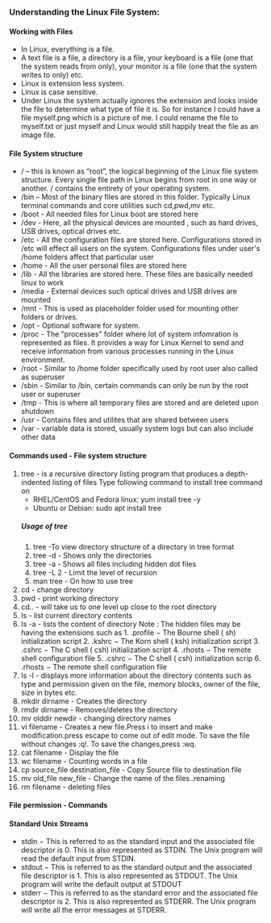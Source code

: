### Understanding the Linux File System:
#### Working with Files
- In Linux, everything is a file. 
- A text file is a file, a directory is a file, your keyboard is a file (one that the system reads from only), your monitor is a file (one that the system writes to only) etc. 
- Linux is extension less system. 
- Linux is case sensitive.
- Under Linux the system actually ignores the extension and looks inside the file to determine what type of file it is. So for instance I could have a file myself.png which is a picture of me. I could rename the file to myself.txt or just myself and Linux would still happily treat the file as an image file.

#### File System structure
- / – this is known as “root”, the logical beginning of the Linux file system structure. Every single file path in Linux begins from root in one way or another. / contains the entirety of your operating system.
- /bin – Most of the binary files are stored in this folder. Typically Linux terminal commands and core utilities such cd,pwd,mv etc.
- /boot - All needed files for Linux boot are stored here
- /dev - Here, all the physical devices are mounted , such as hard drives, USB drives, optical drives etc.
- /etc - All the configuration files are stored here. Configurations stored in /etc will effect all users on the system. Configurations files under user's /home folders affect that particular user
- /home - All the user personal files are stored here
- /lib - All the libraries are stored here. These files are basically needed linux to work
- /media - External devices such optical drives and USB drives are mounted
- /mnt - This is used as placeholder folder used for mounting other folders or drives.
- /opt - Optional software for system.
- /proc - The "processes" folder where lot of system infomration is represented as files. It provides a way for Linux Kernel to send and receive information from various processes running in the Linux environment.
- /root - Similar to /home folder specifically used by root user also called as superuser
- /sbin - Similar to /bin, certain commands can only be run by the root user or superuser
- /tmp - This is where all temporary files are stored and are  deleted upon shutdown
- /usr - Contains files and utilites that are shared between users
- /var - variable data is stored, usually system logs but can also include other data

#### Commands used - File system structure

1. tree - is a recursive directory listing program that produces a depth-indented listing of files
Type following command to install tree command on
    - RHEL/CentOS and Fedora linux: yum install tree -y
    - Ubuntu or Debian: sudo apt install tree
    ##### Usage of tree
    1. tree -To view directory structure of a directory in tree format
    2. tree -d - Shows only the directories
    3. tree -a - Shows all files including hidden dot files
    4. tree -L 2 - Limit the level of recursion
    5. man tree - On how to use tree
2. cd - change directory
3. pwd - print working directory
4. cd.. - will take us to one level up close to the root directory
5. ls - list current directory contents
6. ls -a - lists the content of directory 
    Note : The hidden files may be having the extensions such as
                1. .profile − The Bourne shell ( sh) initialization script
                2. .kshrc − The Korn shell ( ksh) initialization script
                3. .cshrc − The C shell ( csh) initialization script
                4. .rhosts − The remote shell configuration file
                5. .cshrc − The C shell ( csh) initialization scrip
                6. .rhosts − The remote shell configuration file
7. ls -l - displays more information about the directory contents such as type and permission given on the file, memory blocks, owner of the file, size in bytes etc.
8. mkdir dirname - Creates the directory
9. rmdir dirname  - Removes/deletes the directory
10. mv olddir newdir - changing directory names
11. vi filename - Creates a new file.Press i to insert and make modification.press escape to come out of edit mode. To save the file without changes :q!. To save the changes,press :wq.
12. cat filename - Display the file
13. wc filename - Counting words in a file
14. cp source_file destination_file - Copy Source file to destination file
16. mv old_file new_file - Change the name of the files..renaming
17. rm filename - deleting files
#### File permission - Commands

#### Standard Unix Streams
- stdin − This is referred to as the standard input and the associated file descriptor is 0. This is also represented as STDIN. The Unix program will read the default input from STDIN.
- stdout − This is referred to as the standard output and the associated file descriptor is 1. This is also represented as STDOUT. The Unix program will write the default output at STDOUT
- stderr − This is referred to as the standard error and the associated file descriptor is 2. This is also represented as STDERR. The Unix program will write all the error messages at STDERR.





